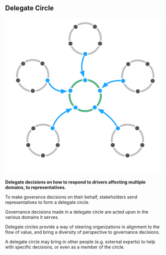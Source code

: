 ## Delegate Circle

![right,fit](img/structural-patterns/delegate-circle.png)


**Delegate decisions on how to respond to drivers affecting multiple domains, to representatives.**

To make goverance decisions on their behalf, stakeholders send representatives to form a delegate circle.

Governance decisions made in a delegate circle are acted upon in the various domains it serves.

Delegate circles provide a way of steering organizations in alignment to the flow of value, and bring a diversity of perspective to governance decisions.

A delegate circle may bring in other people (e.g. external experts) to help with specific decisions, or even as a  member of the circle.
